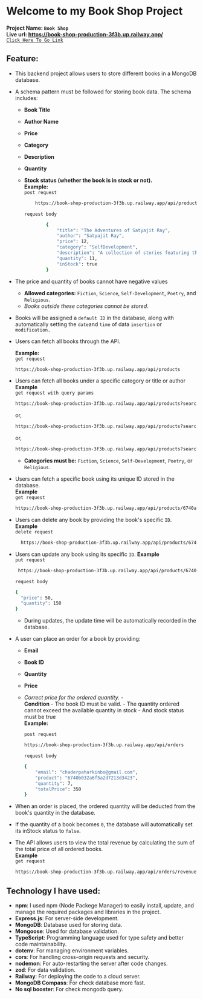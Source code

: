 # Welcome to my **Book Shop Project**

**Project Name: `Book Shop`**  
**Live url: https://book-shop-production-3f3b.up.railway.app/**  
[`Click Here To Go Link`](https://book-shop-production-3f3b.up.railway.app/)

## Feature:

- This backend project allows users to store different books in a MongoDB database.
- A schema pattern must be followed for storing book data. The schema includes:

  - **Book Title**
  - **Author Name**
  - **Price**
  - **Category**
  - **Description**
  - **Quantity**
  - **Stock status (whether the book is in stock or not).**  
     **Example:**  
     `post request`

    ```bash
        https://book-shop-production-3f3b.up.railway.app/api/products
    ```

    `request body`

    ```bash
            {
                "title": "The Adventures of Satyajit Ray",
                "author": "Satyajit Ray",
                "price": 12,
                "category": "SelfDevelopment",
                "description": "A collection of stories featuring the famous detective Feluda.",
                "quantity": 11,
                "inStock": true
            }
    ```

- The price and quantity of books cannot have negative values
  - **Allowed categories:** `Fiction`, `Science`, `Self-Development`, `Poetry`, and `Religious`.
  - _Books outside these categories cannot be stored._
- Books will be assigned a `default ID` in the database, along with automatically setting the `date`and `time` of data `insertion` or `modification.`
- Users can fetch all books through the API.

  **Example:**  
   `get request`

  ```bash
  https://book-shop-production-3f3b.up.railway.app/api/products
  ```

- Users can fetch all books under a specific category or title or author  
  **Example**  
   `get request with query params`

  ```bash
  https://book-shop-production-3f3b.up.railway.app/api/products?searchTerm=Gitanjali
  ```

  or,

  ```bash
  https://book-shop-production-3f3b.up.railway.app/api/products?searchTerm=Kazi Nazrul Islam
  ```

  or,

  ```bash
  https://book-shop-production-3f3b.up.railway.app/api/products?searchTerm=Fiction
  ```

  - **Categories must be:** `Fiction`, `Science`, `Self-Development`, `Poetry`, or `Religious`.

- Users can fetch a specific book using its unique ID stored in the database.  
  **Example**  
   `get request`

  ```bash
  https://book-shop-production-3f3b.up.railway.app/api/products/6740af1fa6f5a2d7213d3413
  ```

- Users can delete any book by providing the book's specific `ID`.  
  **Example**  
  `delete request`
  ```bash
    https://book-shop-production-3f3b.up.railway.app/api/products/6740affba6f5a2d7213d341dd
  ```
- Users can update any book using its specific `ID`.
  **Example**  
   `put request`
  ```bash
   https://book-shop-production-3f3b.up.railway.app/api/products/6740b032a6f5a2d7213d3423
  ```
  `request body`
  ```bash
  {
    "price": 50,
    "quantity": 150
  }
  ```
  - During updates, the update time will be automatically recorded in the database.
- A user can place an order for a book by providing:

  - **Email**
  - **Book ID**
  - **Quantity**
  - **Price**
  - _Correct price for the ordered quantity._ -  
     **Condition** - The book ID must be valid. - The quantity ordered cannot exceed the available quantity in stock - And stock status must be true  
     **Example:**

    `post request`

    ```bash
    https://book-shop-production-3f3b.up.railway.app/api/orders
    ```

    `request body`

    ```bash
    {
        "email": "chaderpaharkinbo@gmail.com",
        "product": "6740b032a6f5a2d7213d3423",
        "quantity": 7,
        "totalPrice": 350
    }
    ```

- When an order is placed, the ordered quantity will be deducted from the book's quantity in the database.
- If the quantity of a book becomes `0`, the database will automatically set its inStock status to `false`.
- The API allows users to view the total revenue by calculating the sum of the total price of all ordered books.  
  **Example**  
   `get request`
  ```bash
  https://book-shop-production-3f3b.up.railway.app/api/orders/revenue
  ```

## Technology I have used:

- **npm**: I used npm (Node Packege Manager) to easily install, update, and manage the required packages and libraries in the project.
- **Express.js**: For server-side development.
- **MongoDB**: Database used for storing data.
- **Mongoose**: Used for database validation.
- **TypeScript**: Programming language used for type safety and better code maintainability.
- **dotenv**: For managing environment variables.
- **cors**: For handling cross-origin requests and security.
- **nodemon**: For auto-restarting the server after code changes.
- **zod**: For data validation.
- **Railway**: For deploying the code to a cloud server.
- **MongoDB Compass**: For check database more fast.
- **No sql booster**: For check mongodb query.
